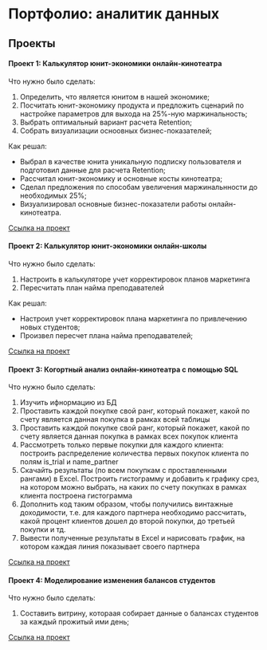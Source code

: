 # Портфолио: аналитик данных
## Проекты
#### Проект 1: Калькулятор юнит-экономики онлайн-кинотеатра

Что нужно было сделать:
1. Определить, что является юнитом в нашей экономике;
2. Посчитать юнит-экономику продукта и предложить сценарий по настройке параметров для выхода на 25%-ную маржинальность;
3. Выбрать оптимальный вариант расчета Retention;
4. Собрать визуализации осноовных бизнес-показателей;

Как решал: 
* Выбрал в качестве юнита уникальную подписку пользователя и подготовил данные для расчета Retention;
* Рассчитал юнит-экономику и основные косты кинотеатра; 
* Сделал предложения по способам увеличения маржинальнности
до необходимых 25%; 
* Визуализировал основные бизнес-показатели работы онлайн-кинотеатра.

[Ссылка на проект](https://disk.yandex.ru/d/UUIUoXWzhW9aKA)


#### Проект 2: Калькулятор юнит-экономики онлайн-школы 

Что нужно было сделать:
1. Настроить в калькуляторе учет корректировок планов маркетинга
2. Пересчитать план найма преподавателей

Как решал: 
* Настроил учет корректировок плана маркетинга по привлечению новых студентов;
* Произвел пересчет плана найма преподавателей;

[Ссылка на проект](https://disk.yandex.ru/d/a_hP8MCCOM33Iw)


#### Проект 3: Когортный анализ онлайн-кинотеатра с помощью SQL

Что нужно было сделать:
1. Изучить ифнормацию из БД
2. Проставить каждой покупке свой ранг, который покажет, какой по счету является данная покупка в рамках всей таблицы
3. Проставить каждой покупке свой ранг, который покажет, какой по счету является данная покупка в рамках всех покупок клиента
4. Рассмотреть только первые покупки для каждого клиента: построить распределение количества первых покупок клиента по полям is_trial и name_partner
5. Скачайть результаты (по всем покупкам с проставленными рангами) в Excel. Построить гистограмму и добавить к графику срез, на котором можно выбрать, на каких по счету покупках в рамках клиента построена гистограмма
6. Дополнить код таким образом, чтобы получились винтажные доходимости, т.е. для каждого партнера необходимо рассчитать, какой процент клиентов дошел до второй покупки, до третьей покупки и тд.
7. Вывести полученные результаты в Excel и нарисовать график, на котором каждая линия показывает своего партнера

[Ссылка на проект](https://github.com/sergeikononov/portfolio/tree/main/%D0%9F%D1%80%D0%BE%D0%B5%D0%BA%D1%82%203)

#### Проект 4: Моделирование изменения балансов студентов

Что нужно было сделать:
1. Составить витрину, котораая собирает данные о балансах студентов за каждый прожитый ими день;

[Ссылка на проект](https://github.com/sergeikononov/portfolio/tree/main/%D0%9F%D1%80%D0%BE%D0%B5%D0%BA%D1%82%204)
